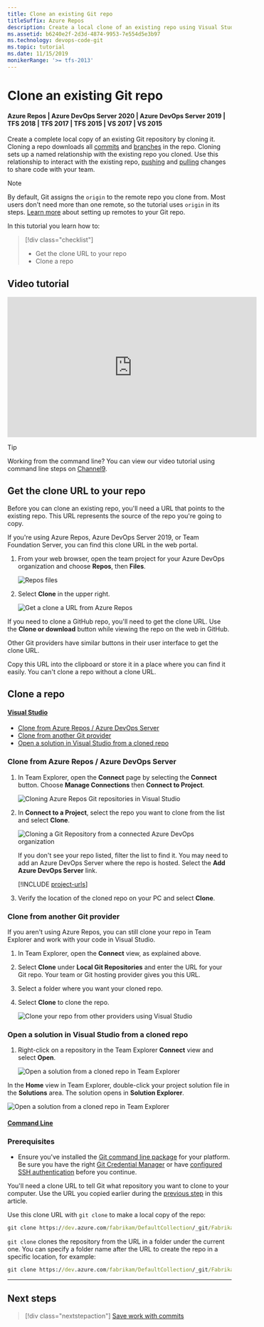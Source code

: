 ```yaml
---
title: Clone an existing Git repo
titleSuffix: Azure Repos
description: Create a local clone of an existing repo using Visual Studio or command prompt
ms.assetid: b6240e2f-2d3d-4874-9953-7e554d5e3b97
ms.technology: devops-code-git 
ms.topic: tutorial
ms.date: 11/15/2019
monikerRange: '>= tfs-2013'
---
```


# Clone an existing Git repo

#### Azure Repos | Azure DevOps Server 2020 | Azure DevOps Server 2019 | TFS 2018 | TFS 2017 | TFS 2015 | VS 2017 | VS 2015

Create a complete local copy of an existing Git repository by cloning it.
Cloning a repo downloads all [commits](commits.md) and [branches](branches.md) in the repo.
Cloning sets up a named relationship with the existing repo you cloned.
Use this relationship to interact with the existing repo, [pushing](pushing.md) and [pulling](pulling.md) changes to share code with your team.

>[!NOTE]
> By default, Git assigns the `origin` to the remote repo you clone from. Most users don't need more than one remote, so the tutorial uses `origin` in its steps.
> [Learn more](creatingrepo.md#remotes) about setting up remotes to your Git repo.

In this tutorial you learn how to:

> [!div class="checklist"]
> * Get the clone URL to your repo
> * Clone a repo

## Video tutorial

<iframe src="https://channel9.msdn.com/series/Team-Services-Git-Tutorial/Git-Tutorial-Create-a-Git-repo-in-Visual-Studio-2015/player" width="560" height="315" allowFullScreen frameBorder="0"></iframe>

>[!TIP]
> Working from the command line? You can view our video tutorial using command line steps on [Channel9](https://channel9.msdn.com/series/Team-Services-Git-Tutorial/Git-Tutorial-Create-a-repo-from-the-command-line).

<a name="clone_url"></a>
## Get the clone URL to your repo

Before you can clone an existing repo, you'll need a URL that points to the existing repo.
This URL represents the source of the repo you're going to copy.

If you're using Azure Repos, Azure DevOps Server 2019, or Team Foundation Server, you can find this clone URL in the web portal.

1. From your web browser, open the team project for your Azure DevOps organization and choose **Repos**, then **Files**.

   ![Repos files](../get-started/media/clone-repo/repos-files.png)

1. Select **Clone** in the upper right.

   ![Get a clone a URL from Azure Repos](./media/get_clone_url.gif)

If you need to clone a GitHub repo, you'll need to get the clone URL. Use the **Clone or download** button while viewing the repo on the web in GitHub.

Other Git providers have similar buttons in their user interface to get the clone URL.

Copy this URL into the clipboard or store it in a place where you can find it easily. You can't clone a repo without a clone URL.

## Clone a repo 

#### [Visual Studio](#tab/visual-studio/)
* [Clone from Azure Repos / Azure DevOps Server](#clone-from-azure-repos--azure-devops-server)
* [Clone from another Git provider](#clone-from-another-git-provider)
* [Open a solution in Visual Studio from a cloned repo](#open-a-solution-in-visual-studio-from-a-cloned-repo)

### Clone from Azure Repos / Azure DevOps Server

1. In Team Explorer, open the **Connect** page by selecting the **Connect** button. Choose **Manage Connections** then **Connect to Project**.

   ![Cloning Azure Repos Git repositories in Visual Studio](media/gitquickstart-vs2017/manage-connections.png)

1. In **Connect to a Project**, select the repo you want to clone from the list and select **Clone**.

   ![Cloning a Git Repository from a connected Azure DevOps organization](media/gitquickstart-vs2017/vs2017-connect-dialog.png)

   If you don't see your repo listed, filter the list to find it.
   You may need to add an Azure DevOps Server where the repo is hosted.
   Select the **Add Azure DevOps Server** link.

   [!INCLUDE [project-urls](../../includes/project-urls.md)]

1. Verify the location of the cloned repo on your PC and select **Clone**.

### Clone from another Git provider

If you aren't using Azure Repos, you can still clone your repo in Team Explorer and work with your code in Visual Studio.

1. In Team Explorer, open the **Connect** view, as explained above.
1. Select **Clone** under **Local Git Repositories** and enter the URL for your Git repo. Your team or Git hosting provider gives you this URL.
1. Select a folder where you want your cloned repo.
1. Select **Clone** to clone the repo.

   ![Clone your repo from other providers using Visual Studio](media/clone_other_providers.png)

### Open a solution in Visual Studio from a cloned repo

1. Right-click on a repository in the Team Explorer **Connect** view and select **Open**.

   ![Open a solution from a cloned repo in Team Explorer](media/open-solution-cloned-repo-vs.png)

In the **Home** view in Team Explorer, double-click your project solution file in the **Solutions** area. The solution opens in **Solution Explorer**.

   ![Open a solution from a cloned repo in Team Explorer](media/open-solution-cloned-repo-vs-sln.png)

#### [Command Line](#tab/command-line/)
### Prerequisites

* Ensure you've installed the [Git command line package](http://git-scm.com/download) for your platform. Be sure you have the right [Git Credential Manager](set-up-credential-managers.md) or have [configured SSH authentication](use-ssh-keys-to-authenticate.md) before you continue.

You'll need a clone URL to tell Git what repository you want to clone to your computer. Use the URL you copied earlier during the [previous step](#clone_url) in this article.

Use this clone URL with `git clone` to make a local copy of the repo:

```cmd
git clone https://dev.azure.com/fabrikam/DefaultCollection/_git/Fabrikam
```

`git clone` clones the repository from the URL in a folder under the current one. You can specify a folder name after the URL to create the repo in a specific location, for example:

```cmd
git clone https://dev.azure.com/fabrikam/DefaultCollection/_git/Fabrikam C:\Repos\FabrikamFiber
```

* * *
## Next steps

> [!div class="nextstepaction"]
> [Save work with commits](commits.md)
